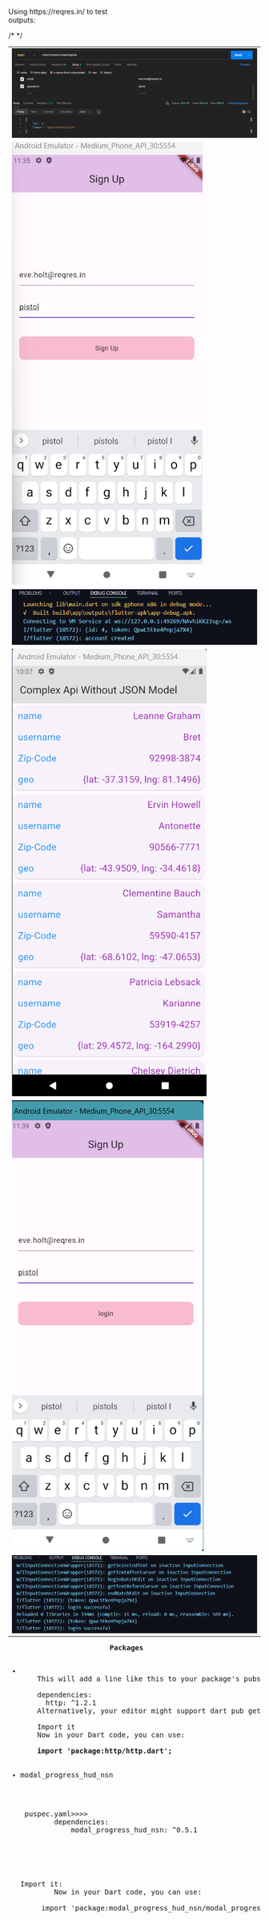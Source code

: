 <p>Using https://reqres.in/ to test<br>outputs:</p>
<table>
 
  <tr>
    <td valign="top"><img src="https://github.com/suraj-khot-19/img/blob/main/post1.png" ></td>
      </tr>
        <tr>
    <td valign="top"><img src="https://github.com/suraj-khot-19/img/blob/main/post1_1.png"
     >
    </td>   
  </tr>
 
 
  <tr>
    <td valign="top"><img src="https://github.com/suraj-khot-19/img/blob/main/post1_2.png" ></td>
    </tr>
        /*
   <tr>
    <td valign="top"><img src="https://github.com/suraj-khot-19/img/blob/main/post2.png"
     >
    </td>   
  </tr>
 */
 
  <tr>
    <td valign="top"><img src="https://github.com/suraj-khot-19/img/blob/main/post2_1.png" ></td>
   </tr>
        <tr>
    <td valign="top"><img src="https://github.com/suraj-khot-19/img/blob/main/post2_2.png"
     >
    </td>   
  </tr>
 </table>

<pre>
                        <b>Packages</b>
<ul>
<li>
    This will add a line like this to your package's pubspec.yaml (and run an implicit dart pub get):

    dependencies:
      http: ^1.2.1
    Alternatively, your editor might support dart pub get or flutter pub get. Check the docs for your editor to learn more.

    Import it
    Now in your Dart code, you can use:

    <b>import 'package:http/http.dart';</b>
</li>

<li>modal_progress_hud_nsn</li>

    <p> puspec.yaml>>>>
        dependencies:
            modal_progress_hud_nsn: ^0.5.1
    </p>

    <p>Import it:
        Now in your Dart code, you can use:
    
     import 'package:modal_progress_hud_nsn/modal_progress_hud_nsn.dart';

    </p>
</ul>
</pre>
